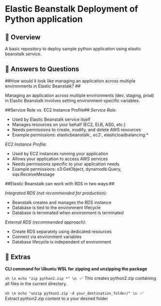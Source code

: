 # Elastic Beanstalk Deployment of Python application

## 📌 Overview

A basic repository to deploy sample python application using elastic beanstalk service.

## 🔧 Answers to Questions

##How would it look like managing an application across multiple environments in Elastic Beanstalk? ##

Managing an application across multiple environments (dev, staging, prod) in Elastic Beanstalk involves setting environment-specific variables.

##Service Role vs. EC2 Instance Profile##
_Service Role:_

- Used by Elastic Beanstalk service itself <br>
- Manages resources on your behalf (EC2, ELB, ASG, etc.) <br>
- Needs permissions to create, modify, and delete AWS resources <br>
- Example permissions: elasticbeanstalk:_, ec2:_, elasticloadbalancing:\* <br>

_EC2 Instance Profile:_

- Used by EC2 instances running your application <br>
- Allows your application to access AWS services <br>
- Needs permissions specific to your application needs <br>
- Example permissions: s3:GetObject, dynamodb:Query, sqs:ReceiveMessage <br>

##Elastic Beanstalk can work with RDS in two ways:##

_Integrated RDS (not recommended for production):_

- Beanstalk creates and manages the RDS instance <br>
- Database is tied to the environment lifecycle <br>
- Database is terminated when environment is terminated <br>

_External RDS (recommended approach):_

- Create RDS separately using dedicated resources <br>
- Connect via environment variables <br>
- Database lifecycle is independent of environment <br>

## 🚀 Extras

**CLI command for Ubuntu WSL for zipping and unzipping the package**

`sh \n echo "zip python2.zip *" \n `
✅ This creates python2.zip containing all files in the current directory.

`sh \n echo "unzip python2.zip -d your_destination_folder/" \n `
✅ Extract python2.zip content to a your desired folder
